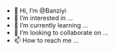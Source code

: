 - 👋 Hi, I’m @Banziyi
- 👀 I’m interested in ...
- 🌱 I’m currently learning ...
- 💞️ I’m looking to collaborate on ...
- 📫 How to reach me ...

<!---
Banziyi/Banziyi is a ✨ special ✨ repository because its `README.md` (this file) appears on your GitHub profile.
You can click the Preview link to take a look at your changes.
--->
